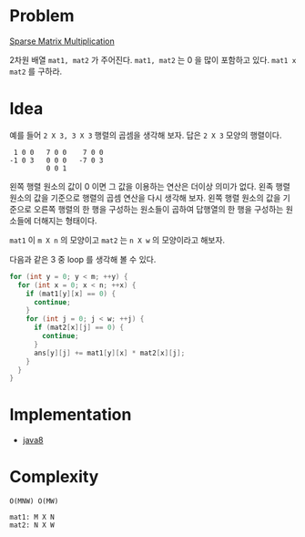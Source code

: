 # Problem

[Sparse Matrix Multiplication](https://leetcode.com/problems/sparse-matrix-multiplication/)

2차원 배열 `mat1, mat2` 가 주어진다. `mat1, mat2` 는
0 을 많이 포함하고 있다. `mat1 x mat2` 를 구하라.

# Idea

예를 들어 `2 X 3, 3 X 3` 행렬의 곱셈을 생각해 보자.
답은 `2 X 3` 모양의 행렬이다.

```
 1 0 0   7 0 0    7 0 0
-1 0 3   0 0 0   -7 0 3
         0 0 1
```

왼쪽 행렬 원소의 값이 0 이면 그 값을 이용하는 연산은 더이상 의미가
없다. 왼족 행렬 원소의 값을 기준으로 행렬의 곱셈 연산을 다시 생각해
보자. 왼쪽 행렬 원소의 값을 기준으로 오른쪽 행렬의 한 행을 구성하는
원소들이 곱하여 답행열의 한 행을 구성하는 원소들에 더해지는 형태이다.

`mat1` 이 `m X n` 의 모양이고 `mat2` 는 `n X w` 의 모양이라고 해보자.

다음과 같은 3 중 loop 를 생각해 볼 수 있다.

```java
for (int y = 0; y < m; ++y) {
  for (int x = 0; x < n; ++x) {
    if (mat1[y][x] == 0) {
      continue;
    }
    for (int j = 0; j < w; ++j) {
      if (mat2[x][j] == 0) {
        continue;
      }
      ans[y][j] += mat1[y][x] * mat2[x][j];
    }
  }
}
```

# Implementation

* [java8](MainApp.java)

# Complexity

```
O(MNW) O(MW)

mat1: M X N
mat2: N X W
```
